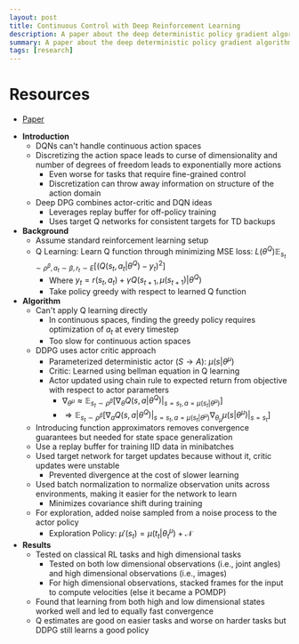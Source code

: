```yaml
---
layout: post
title: Continuous Control with Deep Reinforcement Learning
description: A paper about the deep deterministic policy gradient algorithm
summary: A paper about the deep deterministic policy gradient algorithm
tags: [research]
---
```


# Resources
- [Paper](https://arxiv.org/abs/1509.02971)

* **Introduction**
    * DQNs can't handle continuous action spaces
    * Discretizing the action space leads to curse of dimensionality and number of degrees of freedom leads to exponentially more actions
        * Even worse for tasks that require fine-grained control
        * Discretization can throw away information on structure of the action domain
    * Deep DPG combines actor-critic and DQN ideas
        * Leverages replay buffer for off-policy training
        * Uses target Q networks for consistent targets for TD backups
* **Background**
    * Assume standard reinforcement learning setup
    * Q Learning: Learn Q function through minimizing MSE loss: $L(\theta^Q)\mathbb{E} _{s_t \sim \rho^\beta, a_t \sim \beta, r_t \sim E}[(Q(s_t, a_t \vert \theta^Q) - y_t)^2]$
        * Where $y_t = r(s_t, a_t) + \gamma Q(s _{t+1}, \mu(s _{t+1}) \vert \theta^Q)$
        * Take policy greedy with respect to learned Q function
* **Algorithm**
    * Can't apply Q learning directly
        * In continuous spaces, finding the greedy policy requires optimization of $a_t$ at every timestep
        * Too slow for continuous action spaces
    * DDPG uses actor critic approach
        * Parameterized deterministic actor ($S \rightarrow A$): $\mu(s \vert \theta^\mu)$
        * Critic: Learned using bellman equation in Q learning
        * Actor updated using chain rule to expected return from objective with respect to actor parameters
            * $\nabla _{\theta^\mu} \approx \mathbb{E} _{s_t \sim \rho^\beta}[\nabla _\theta Q(s,a \vert \theta^Q) \vert _{s = s_t, a = \mu(s_t \vert \theta^\mu)}]$
            * $\Rightarrow \mathbb{E} _{s_t \sim \rho^\beta}[\nabla _a Q(s,a \vert \theta^Q) \vert _{s = s_t, a = \mu(s_t \vert \theta^\mu)} \nabla _{\theta _\mu} \mu(s \vert \theta^\mu) \vert _{s = s_t}]$
    * Introducing function approximators removes convergence guarantees but needed for state space generalization
    * Use a replay buffer for training IID data in minibatches
    * Used target network for target updates because without it, critic updates were unstable
        * Prevented divergence at the cost of slower learning
    * Used batch normalization to normalize observation units across environments, making it easier for the network to learn
        * Minimizes covariance shift during training
    * For exploration, added noise sampled from a noise process to the actor policy
        * Exploration Policy: $\mu'(s_t) = \mu(t_t \vert \theta_t^\mu) + \mathcal{N}$ 
* **Results**
    * Tested on classical RL tasks and high dimensional tasks
        * Tested on both low dimensional observations (i.e., joint angles) and high dimensional observations (i.e., images)
        * For high dimensional observations, stacked frames for the input to compute velocities (else it became a POMDP) 
    * Found that learning from both high and low dimensional states worked well and led to equally fast convergence
    * Q estimates are good on easier tasks and worse on harder tasks but DDPG still learns a good policy